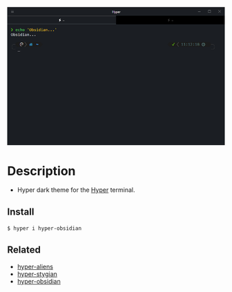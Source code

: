 <div align="center">
  <img src="media/screenshot.png" alt="Hyper Stygian">
</div>

# Description

- Hyper dark theme for the [Hyper](https://hyper.is) terminal.

## Install

```bash
$ hyper i hyper-obsidian
```

## Related

- [hyper-aliens](https://github.com/p741633/hyper-aliens)
- [hyper-stygian](https://github.com/p741633/hyper-stygian)
- [hyper-obsidian](https://github.com/p741633/hyper-obsidian)
